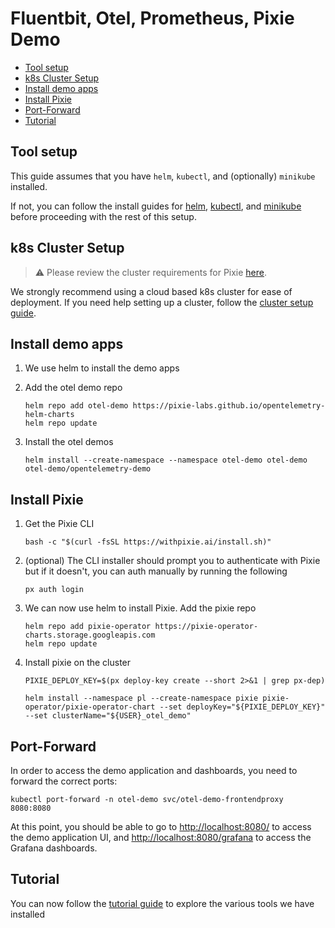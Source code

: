 # Fluentbit, Otel, Prometheus, Pixie Demo

- [Tool setup](#tool-setup)
- [k8s Cluster Setup](#k8s-cluster-setup)
- [Install demo apps](#install-demo-apps)
- [Install Pixie](#install-pixie)
- [Port-Forward](#port-forward)
- [Tutorial](#tutorial)

## Tool setup

This guide assumes that you have `helm`, `kubectl`, and (optionally) `minikube` installed.

If not, you can follow the install guides for [helm](https://helm.sh/docs/intro/install/), [kubectl](https://kubernetes.io/docs/tasks/tools/), and [minikube](https://minikube.sigs.k8s.io/docs/start/) before proceeding with the rest of this setup.

## k8s Cluster Setup

> :warning: Please review the cluster requirements for Pixie [here](https://docs.px.dev/installing-pixie/requirements/).

We strongly recommend using a cloud based k8s cluster for ease of deployment.
If you need help setting up a cluster, follow the [cluster setup guide](cluster_setup.md).

## Install demo apps

1. We use helm to install the demo apps

1. Add the otel demo repo

    ```console
    helm repo add otel-demo https://pixie-labs.github.io/opentelemetry-helm-charts
    helm repo update
    ```

1. Install the otel demos

    ```console
    helm install --create-namespace --namespace otel-demo otel-demo otel-demo/opentelemetry-demo
    ```

## Install Pixie

1. Get the Pixie CLI

    ```console
    bash -c "$(curl -fsSL https://withpixie.ai/install.sh)"
    ```

1. (optional) The CLI installer should prompt you to authenticate with Pixie but if it doesn't, you can auth manually by running the following

    ```console
    px auth login
    ```

1. We can now use helm to install Pixie. Add the pixie repo

    ```console
    helm repo add pixie-operator https://pixie-operator-charts.storage.googleapis.com
    helm repo update
    ```

1. Install pixie on the cluster

    ```console
    PIXIE_DEPLOY_KEY=$(px deploy-key create --short 2>&1 | grep px-dep)

    helm install --namespace pl --create-namespace pixie pixie-operator/pixie-operator-chart --set deployKey="${PIXIE_DEPLOY_KEY}" --set clusterName="${USER}_otel_demo"
    ```

## Port-Forward

In order to access the demo application and dashboards, you need to forward the correct ports:

```console
kubectl port-forward -n otel-demo svc/otel-demo-frontendproxy 8080:8080
```

At this point, you should be able to go to [http://localhost:8080/](http://localhost:8080/) to access the demo application UI, and [http://localhost:8080/grafana](http://localhost:8080/grafana) to access the Grafana dashboards.

## Tutorial

You can now follow the [tutorial guide](tutorial_steps.md) to explore the various tools we have installed
